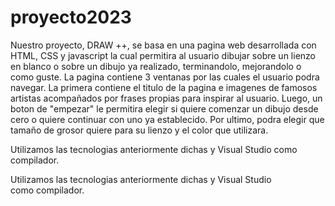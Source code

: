 # proyecto2023
Nuestro proyecto, DRAW ++, se basa en una pagina web desarrollada con HTML, CSS y javascript la cual permitira al usuario dibujar sobre un lienzo en blanco o sobre un dibujo ya realizado, terminandolo, mejorandolo o como guste.
La pagina contiene 3 ventanas por las cuales el usuario podra navegar. La primera contiene el titulo de la pagina e imagenes de famosos artistas acompañados por frases propias para inspirar al usuario. Luego, un boton de "empezar" le permitira elegir si quiere comenzar un dibujo desde cero o quiere continuar con uno ya establecido. Por ultimo, podra elegir que tamaño de grosor quiere para su lienzo y el color que utilizara. 

Utilizamos las tecnologias anteriormente dichas y Visual Studio como compilador. 

Utilizamos las tecnologias anteriormente dichas y Visual Studio como compilador.
